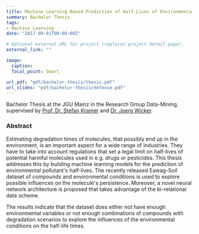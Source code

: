 ```yaml
---
title: Machine Learning Based Prediction of Half-Lives of Environmental Pollutants
summary: Bachelor Thesis
tags:
- Machine Learning
date: "2017-09-01T00:00:00Z"

# Optional external URL for project (replaces project detail page).
external_link: ""

image:
  caption: 
  focal_point: Smart

url_pdf: "pdf/bachelor-thesis/thesis.pdf" 
url_slides: "pdf/bachelor-thesis/defense.pdf"
---
```


Bachelor Thesis at the JGU Mainz in the Research Group Data-Mining, supervised by [Prof. Dr. Stefan Kramer](https://www.datamining.informatik.uni-mainz.de/stefan-kramer/) and [Dr. Joerg Wicker](https://unidirectory.auckland.ac.nz/people/profile/j-wicker).

### Abstract

Estimating degradation times of molecules, that possibly end up in the environment, is an important aspect for a wide range of industries. They have to take into account regulations that set a legal limit on half-lives of potential harmful molecules used in e.g. drugs or pesticides. This thesis addresses this by building machine learning models for the prediction of environmental pollutant's half-lives. The recently released Eawag-Soil dataset of compounds and environmental conditions is used to explore possible influences on the molecule's persistence. Moreover, a novel neural network architecture is proposed that takes advantage of the bi-relational data scheme.

The results indicate that the dataset does either not have enough environmental variables or not enough combinations of compounds with degradation scenarios to explore the influences of the environmental conditions on the half-life times.
